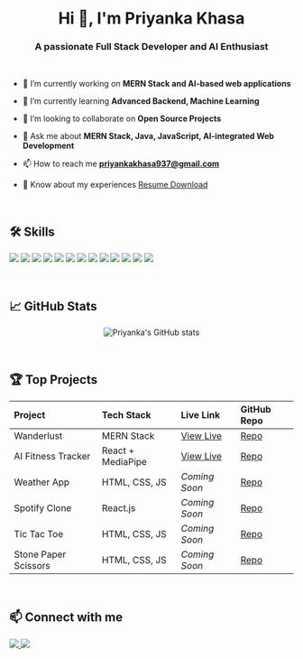 <h1 align="center">Hi 👋, I'm Priyanka Khasa</h1>
<h3 align="center">A passionate Full Stack Developer and AI Enthusiast</h3>

<br>

- 🔭 I’m currently working on **MERN Stack and AI-based web applications**

- 🌱 I’m currently learning **Advanced Backend, Machine Learning**

- 👯 I’m looking to collaborate on **Open Source Projects**

- 💬 Ask me about **MERN Stack, Java, JavaScript, AI-integrated Web Development**

- 📫 How to reach me **priyankakhasa937@gmail.com**

- 📄 Know about my experiences [Resume Download](./Resume%20(2).pdf)

<br>

## 🛠️ Skills
<p>
  <img src="https://img.shields.io/badge/Code-C-informational?style=flat&logo=c&logoColor=white" />
  <img src="https://img.shields.io/badge/Java-informational?style=flat&logo=java&logoColor=white" />
  <img src="https://img.shields.io/badge/JavaScript-informational?style=flat&logo=javascript&logoColor=white" />
  <img src="https://img.shields.io/badge/HTML5-informational?style=flat&logo=html5&logoColor=white" />
  <img src="https://img.shields.io/badge/CSS3-informational?style=flat&logo=css3&logoColor=white" />
  <img src="https://img.shields.io/badge/React-informational?style=flat&logo=react&logoColor=white" />
  <img src="https://img.shields.io/badge/Node.js-informational?style=flat&logo=node.js&logoColor=white" />
  <img src="https://img.shields.io/badge/MongoDB-informational?style=flat&logo=mongodb&logoColor=white" />
  <img src="https://img.shields.io/badge/TailwindCSS-informational?style=flat&logo=tailwind-css&logoColor=white" />
  <img src="https://img.shields.io/badge/Express.js-informational?style=flat&logo=express&logoColor=white" />
  <img src="https://img.shields.io/badge/Three.js-informational?style=flat&logo=three.js&logoColor=white" />
  <img src="https://img.shields.io/badge/Git-informational?style=flat&logo=git&logoColor=white" />
  <img src="https://img.shields.io/badge/GitHub-informational?style=flat&logo=github&logoColor=white" />
</p>

<br>

## 📈 GitHub Stats
<p align="center">
  <img src="https://github-readme-stats.vercel.app/api?username=Priyanka-Khasa&show_icons=true&theme=tokyonight" alt="Priyanka's GitHub stats" />
</p>

<br>

## 🏆 Top Projects
| Project | Tech Stack | Live Link | GitHub Repo |
|:-------|:------------|:----------|:------------|
| Wanderlust | MERN Stack | [View Live](https://wanderlust-by34.onrender.com/listings) | [Repo](https://github.com/Priyanka-Khasa/Wonderlust) |
| AI Fitness Tracker | React + MediaPipe | [View Live](https://ai-fitness-tracker.netlify.app) | [Repo](https://github.com/Priyanka-Khasa/Fitness-app) |
| Weather App | HTML, CSS, JS | _Coming Soon_ | [Repo](#) |
| Spotify Clone | React.js | _Coming Soon_ | [Repo](#) |
| Tic Tac Toe | HTML, CSS, JS | _Coming Soon_ | [Repo](#) |
| Stone Paper Scissors | HTML, CSS, JS | _Coming Soon_ | [Repo](#) |

<br>

## 📫 Connect with me
<p>
  <a href="https://linkedin.com/in/priyanka-khasa" target="_blank">
    <img src="https://img.shields.io/badge/LinkedIn-Connect-blue?style=flat&logo=linkedin" />
  </a>
  <a href="https://github.com/Priyanka-Khasa" target="_blank">
    <img src="https://img.shields.io/badge/GitHub-Follow-black?style=flat&logo=github" />
  </a>
</p>

